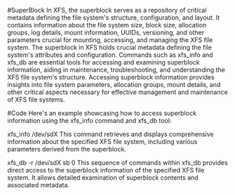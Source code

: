 #SuperBlock
In XFS, the superblock serves as a repository of critical metadata defining the file system's structure, configuration, and layout. 
It contains information about the file system size, block size, allocation groups, log details, mount information, UUIDs, versioning, and other parameters crucial for mounting, accessing, and managing the XFS file system.
The superblock in XFS holds crucial metadata defining the file system's attributes and configuration.
Commands such as xfs_info and xfs_db are essential tools for accessing and examining superblock information, aiding in maintenance, troubleshooting, and understanding the XFS file system's structure.
Accessing superblock information provides insights into file system parameters, allocation groups, mount details, and other critical aspects necessary for effective management and maintenance of XFS file systems.


#Code
Here's an example showcasing how to access superblock information using the xfs_info command and xfs_db tool:

xfs_info /dev/sdX
This command retrieves and displays comprehensive information about the specified XFS file system, including various parameters derived from the superblock.

xfs_db -r /dev/sdX
sb 0
This sequence of commands within xfs_db provides direct access to the superblock information of the specified XFS file system. It allows detailed examination of superblock contents and associated metadata.

